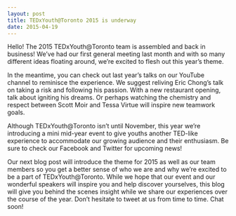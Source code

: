```yaml
---
layout: post
title: TEDxYouth@Toronto 2015 is underway
date: 2015-04-19
---
```


Hello! The 2015 TEDxYouth@Toronto team is assembled and back in business! We’ve had our first general meeting last month and with so many different ideas floating around, we’re excited to flesh out this year’s theme.

In the meantime, you can check out last year’s talks on our YouTube channel to reminisce the experience. We suggest reliving Eric Chong’s talk on taking a risk and following his passion. With a new restaurant opening, talk about igniting his dreams. Or perhaps watching the chemistry and respect between Scott Moir and Tessa Virtue will inspire new teamwork goals.

Although TEDxYouth@Toronto isn’t until November, this year we’re introducing a mini mid-year event to give youths another TED-like experience to accommodate our growing audience and their enthusiasm. Be sure to check our Facebook and Twitter for upcoming news!

Our next blog post will introduce the theme for 2015 as well as our team members so you get a better sense of who we are and why we’re excited to be a part of TEDxYouth@Toronto. While we hope that our event and our wonderful speakers will inspire you and help discover yourselves, this blog will give you behind the scenes insight while we share our experiences over the course of the year. Don’t hesitate to tweet at us from time to time. Chat soon!
